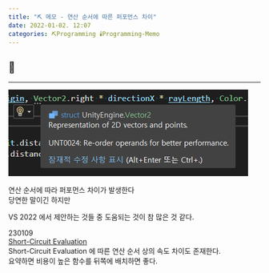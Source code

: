```yaml
---
title: "⛏️ 메모 - 연산 순서에 따른 퍼포먼스 차이"
date: 2022-01-02. 12:07
categories: ⛏️Programming 🕯️Programming-Memo
---
```

## 💎

---

![참고](\assets\img\0003.png)

연산 순서에 따라 퍼포먼스 차이가 발생한다  
당연한 말이긴 하지만  

VS 2022 에서 제안하는 것들 중 도움되는 것이 참 많은 것 같다.  

230109  
[Short-Circuit Evaluation](https://ttmdacl.github.io/posts/Short-Circuit-Evaluation/)  
Short-Circuit Evaluation 에 따른 연산 순서 상의 속도 차이도 존재한다.  
요약하면 비용이 높은 함수를 뒤쪽에 배치하면 좋다.  
